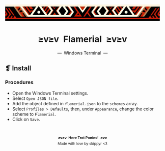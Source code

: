<p align="center">
    <img alt="" src="../../assets/ornament.png" width=1020 />
</p>
<h1 align="center">≥v≥v&ensp;Flamerial&ensp;≥v≥v</h1>
<p align="center">—&ensp;Windows Terminal&ensp;—</p>

## ❡ Install
### Procedures
- Open the Windows Terminal settings.
- Select `Open JSON file`.
- Add the object defined in `flamerial.json` to the `schemes` array.
- Select `Profiles > Defaults`, then, under `Appearance`, change the color scheme to `Flamerial`.
- Click on `Save`.

&ensp;
<p align="center">
    <sup>
        <strong>≥v≥v&ensp;Here Trot Ponies!&ensp;≥v≥</strong><br />
        Made with love by skippyr <3
    </sup>
</p>
